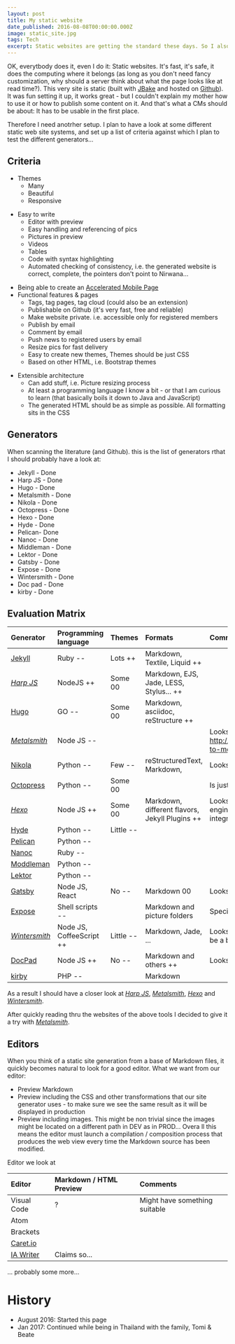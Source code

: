 ```yaml
---
layout: post
title: My static website
date_published: 2016-08-08T00:00:00.000Z
image: static_site.jpg
tags: Tech
excerpt: Static websites are getting the standard these days. So I also had a look at it and compared some website generators.
---
```


OK, everytbody does it, even I do it: Static websites. It's fast, it's safe, it does the computing where it belongs (as long as you don't need fancy customization, why should a server think about what the page looks like at read time?). This very site is static (built with [JBake](http://jbake.org/) and hosted on [Github](https://github.com/)). It was fun setting it up, it works great - but I couldn't explain my mother how to use it or how to publish some content on it. And that's what a CMs should be about: It has to be usable in the first place.

Therefore I need anotrher setup. I plan to have a look at some different static web site systems, and set up a list of criteria against which I plan to test the different generators...


## Criteria

* Themes
    * Many
    * Beautiful 
    * Responsive 
- Easy to write
    - Editor with preview
    - Easy handling and referencing of pics
    - Pictures in preview
    - Videos
    - Tables
    - Code with syntax highlighting
	- Automated checking of consistency, i.e. the generated website is correct, complete, the pointers don't point to Nirwana...
* Being able to create an [Accelerated Mobile Page](https://www.ampproject.org/) 
* Functional features & pages
    * Tags, tag pages, tag cloud (could also be an extension)
    * Publishable on Github (it's very fast, free and reliable)
    * Make website private. i.e. accessible only for registered members
    * Publish by email
    * Comment by email
    * Push news to registered users by email
    - Resize pics for fast delivery
    - Easy to create new themes, Themes should be just CSS
    - Based on other HTML, i.e. Bootstrap themes
- Extensible architecture 
    - Can add stuff, i.e. Picture resizing process
    - At least a programming language I know a bit - or that I am curious to learn (that basically boils it down to Java and JavaScript)
    - The generated HTML should be as simple as possible. All formatting sits in the CSS

## Generators

When scanning the literature (and Github). this is the list of generators rthat I should probably have a look at:

- Jekyll - Done
- Harp JS - Done
- Hugo - Done
- Metalsmith - Done
- Nikola - Done
- Octopress - Done
- Hexo - Done
- Hyde - Done
- Pelican- Done
- Nanoc - Done
- Middleman - Done
- Lektor - Done
- Gatsby - Done
- Expose - Done
- Wintersmith - Done
- Doc pad - Done
- kirby - Done

## Evaluation Matrix

| Generator                                    | Programming language     | Themes    | Formats                                        | Comment                                                                                                               |
| :------------------------------------------- | :----------------------- | :-------- | :--------------------------------------------- | :-------------------------------------------------------------------------------------------------------------------- |
| [Jekyll](https://jekyllrb.com/)              | Ruby --                  | Lots ++   | Markdown, Textile, Liquid ++                   |                                                                                                                       |
| *[Harp JS](https://harpjs.com/)*             | NodeJS  ++               | Some 00   | Markdown, EJS, Jade, LESS, Stylus... ++        |                                                                                                                       |
| [Hugo](https://gohugo.io/)                   | GO --                    | Some 00   | Markdown, asciidoc, reStructure ++             |                                                                                                                       |
| *[Metalsmith](http://www.metalsmith.io/)*    | Node JS --               |           |                                                | Looks very flexible. Also see http://dbushell.com/2015/05/11/wordpress-to-metalsmith/                                 |
| [Nikola](https://getnikola.com/)             | Python --                | Few --    | reStructuredText, Markdown,                    | Looks just so so...                                                                                                   |
| [Octopress](http://octopress.org/)           | Python --                | Some 00   |                                                | Is just a package around Jekyll.                                                                                      |
| *[Hexo](https://hexo.io/)*                   | Node JS ++               | Some 00   | Markdown, different flavors, Jekyll Plugins ++ | Looks very flexible, uses standard template engines (EJS, Jade, Swig...), allows to integrate scripts and plugins. ++ |
| [Hyde](http://hyde.github.io/)               | Python --                | Little -- |                                                |                                                                                                                       |
| [Pelican](http://blog.getpelican.com/)       | Python --                |           |                                                |                                                                                                                       |
| [Nanoc](http://nanoc.ws/)                    | Ruby --                  |           |                                                |                                                                                                                       |
| [Moddleman](https://middlemanapp.com/)       | Python --                |           |                                                |                                                                                                                       |
| [Lektor](https://www.getlektor.com/)         | Python --                |           |                                                |                                                                                                                       |
| [Gatsby](https://github.com/gatsbyjs/gatsby) | Node JS, React           | No --     | Markdown 00                                    | Looks very flexible, but pretty complex...                                                                            |
| [Expose](https://github.com/Jack000/Expose)  | Shell scripts --         |           | Markdown and picture folders                   | Specifically for picture sites.                                                                                       |
| *[Wintersmith](http://wintersmith.io/)*      | Node JS, CoffeeScript ++ | Little -- | Markdown, Jade, ...                            | Looks very flexible, LESS, Sass, Stylus. Might be a bit complex...                                                    |
| [DocPad](http://docpad.org/)                 | Node JS ++               | No --     | Markdown and others ++                         | Looks flexible but complex                                                                                            |
| [kirby](https://getkirby.com/)               | PHP --                   |           | Markdown                                       |                                                                                                                       |

As a result I should have a closer look at *[Harp JS](https://harpjs.com/)*, *[Metalsmith](http://www.metalsmith.io/)*, *[Hexo](https://hexo.io/)* and *[Wintersmith](http://wintersmith.io/)*.

After quickly reading thru the websites of the above tools I decided to give it a try with *[Metalsmith](http://www.metalsmith.io/)*.

## Editors

When you think of a static site generation from a base of Markdown files, it quickly becomes natural to look for a good editor. What we want from our editor:

* Preview Markdown
* Preview including the CSS and other transformations that our site generator uses - to make sure we see the same result as it will be displayed in production
* Preview including images. This might be non trivial since the images might be located on a different path in DEV as in PROD...
 Overa ll this means the editor must launch a compilation / composition process that produces the web view every time the Markdown source has been modified.

Editor we look at

| Editor                             | Markdown / HTML Preview | Comments                      |
| :--------------------------------- | :---------------------- | :---------------------------- |
| Visual Code                        | ?                       | Might have something suitable |
| Atom                               |                         |                               |
| Brackets                           |                         |                               |
| [Caret.io](https://caret.io/)      |                         |                               |
| [IA Writer](https://ia.net/writer) | Claims so...            |                               |

... probably some more...

# History
* August 2016: Started this page
* Jan 2017: Continued while being in Thailand with the family, Tomi & Beate

